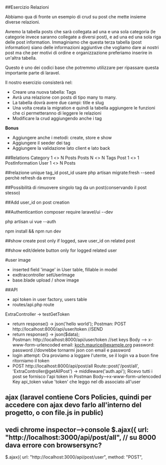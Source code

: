 ##Esercizio Relazioni

Abbiamo qua di fronte un esempio di crud su post che mette insieme diverse relazioni.

Avremo la tabella posts che sarà collegata ad una e una sola categoria (le categorie invece saranno collegate a diversi post), e ad una ed una sola riga delle post information. Immaginiamo che questa terza tabella (post information) siano delle informazioni aggiuntive che vogliamo dare ai nostri post ma che per motivi di ordine e organizzazione preferiamo inserire in un'altra tabella.

Questo è uno dei codici base che potremmo utilizzare per ripassare questa importante parte di laravel.

Il nostro esercizio consisterà nel:

-   Creare una nuova tabella: Tags
-   Avrà una relazione con posts di tipo many to many.
-   La tabella dovrà avere due campi: title e slug
-   Una volta creata la migration e quindi la tabella aggiungere le funzioni che ci permetteranno di leggere le relazioni
-   Modificare la crud aggiungendo anche i tag

**Bonus**

-   Aggiungere anche i metodi: create, store e show
-   Aggiungere il seeder dei tag
-   Aggiungere la validazione lato client e lato back

##Relations
Category 1 <> N Posts
Posts N <> N Tags
Post 1 <> 1 PostInformation
User 1 <> N Posts

##relazione unique tag_id post_id
usare
php artisan migrate:fresh --seed
perchè refresh da errore

##Possibilità di rimuovere singolo tag da un post(conservando il post stesso)

##Add user_id on post creation

##Authenticantion
composer require laravel/ui --dev

php artisan ui vue --auth

npm install && npm run dev

##show create post only if logged, save user_id on related post

##show edit/delete button only for logged related user

#user image
- inserted field 'image' in User table, fillable in model
- exdtracontroller setUserImage
- base.blade upload / show image

##API 
- api token in user factory, users table
- routes/api.php  route

ExtraController -> testGetToken
- return response() -> json('hello world'); 
  Postman: POST http://localhost:8000/api/user/token    //SEND
-   return response() -> json($data);   
    Postman: http://localhost:8000/api/user/token  //set keys
            Body --> x-www-form-urlencoded
            email: koch.maurice@example.org
            password: password
    //dovrebbe tornarmi json con email e password
- login attempt: Ora proviamo a loggare l'utente, se il login va a buon fine ritorniamo il token
- POST   http://localhost:8000/api/post/all
    Route::post('/post/all', 'ExtraController@getAllPost') -> middleware('auth.api');
    Ricevo tutti i post se fornisco l'api token in Postman
    Body-->x-www-form-urlencoded
        Key api_token
        value 'token' che leggo nel db associato all'user

## ajax (laravel contiene Cors Policies, quindi per accedere con ajax devo farlo all'interno del progetto, o con file.js in public)
<script src="{{ mix('js/app.js') }}"></script>

vedi chrome inspector-->console
$.ajax({
        url: "http://localhost:3000/api/post/all",  // su 8000 dava errore con browsersync?
-----
 $.ajax({
        url: "http://localhost:3000/api/post/user",
        method: "POST",